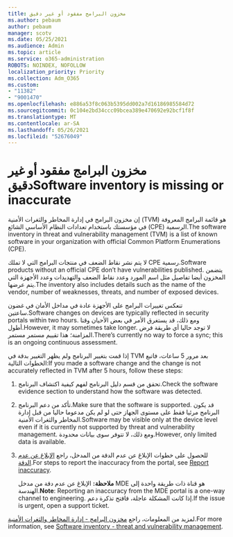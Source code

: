 ```yaml
---
title: مخزون البرامج مفقود أو غير دقيق
ms.author: pebaum
author: pebaum
manager: scotv
ms.date: 05/25/2021
ms.audience: Admin
ms.topic: article
ms.service: o365-administration
ROBOTS: NOINDEX, NOFOLLOW
localization_priority: Priority
ms.collection: Adm_O365
ms.custom:
- "11382"
- "9001470"
ms.openlocfilehash: e886a53f8c063b5395dd002a7d16186985584d72
ms.sourcegitcommit: 0c104e2bd34ccc09bcea389e470692e92bcf1f8f
ms.translationtype: MT
ms.contentlocale: ar-SA
ms.lasthandoff: 05/26/2021
ms.locfileid: "52676049"
---
```

# <a name="software-inventory-is-missing-or-inaccurate"></a><span data-ttu-id="afba1-102">مخزون البرامج مفقود أو غير دقيق</span><span class="sxs-lookup"><span data-stu-id="afba1-102">Software inventory is missing or inaccurate</span></span>

<span data-ttu-id="afba1-103">إن مخزون البرامج في إدارة المخاطر والثغرات الأمنية (TVM) هو قائمة البرامج المعروفة في مؤسستك باستخدام تعدادات النظام الأساسي الشائع (CPE) الرسمية.</span><span class="sxs-lookup"><span data-stu-id="afba1-103">The software inventory in threat and vulnerability management (TVM) is a list of known software in your organization with official Common Platform Enumerations (CPE).</span></span>

<span data-ttu-id="afba1-104">لا يتم نشر نقاط الضعف في منتجات البرامج التي لا تملك CPE رسمية.</span><span class="sxs-lookup"><span data-stu-id="afba1-104">Software products without an official CPE don’t have vulnerabilities published.</span></span> <span data-ttu-id="afba1-105">يتضمن المخزون أيضا تفاصيل مثل اسم المورد وعدد نقاط الضعف والتهديدات وعدد الأجهزة التي يتم عرضها.</span><span class="sxs-lookup"><span data-stu-id="afba1-105">The inventory also includes details such as the name of the vendor, number of weaknesses, threats, and number of exposed devices.</span></span>

<span data-ttu-id="afba1-106">تنعكس تغييرات البرامج على الأجهزة عادة في مداخل الأمان في غضون ساعتين.</span><span class="sxs-lookup"><span data-stu-id="afba1-106">Software changes on devices are typically reflected in security portals within two hours.</span></span> <span data-ttu-id="afba1-107">ومع ذلك، قد يستغرق الأمر في بعض الأحيان وقتا أطول.</span><span class="sxs-lookup"><span data-stu-id="afba1-107">However, it may sometimes take longer.</span></span> <span data-ttu-id="afba1-108">لا توجد حاليا أي طريقة فرض المزامنة؛ هذا تقييم مستمر مستمر.</span><span class="sxs-lookup"><span data-stu-id="afba1-108">There’s currently no way to force a sync; this is an ongoing continuous assessment.</span></span>

<span data-ttu-id="afba1-109">إذا قمت بتغيير البرنامج ولم يظهر التغيير بدقة في TVM بعد مرور 5 ساعات، فاتبع الخطوات التالية:</span><span class="sxs-lookup"><span data-stu-id="afba1-109">If you made a software change and the change is not accurately reflected in TVM after 5 hours, follow these steps:</span></span>

1. <span data-ttu-id="afba1-110">تحقق من قسم دليل البرنامج لفهم كيفية اكتشاف البرنامج.</span><span class="sxs-lookup"><span data-stu-id="afba1-110">Check the software evidence section to understand how the software was detected.</span></span>
1. <span data-ttu-id="afba1-111">تأكد من دعم البرنامج.</span><span class="sxs-lookup"><span data-stu-id="afba1-111">Make sure that the software is supported.</span></span> <span data-ttu-id="afba1-112">قد يكون البرنامج مرئيا فقط على مستوى الجهاز حتى لو لم يكن مدعوما حاليا من قبل إدارة المخاطر والثغرات الأمنية.</span><span class="sxs-lookup"><span data-stu-id="afba1-112">Software may be visible only at the device level even if it is currently not supported by threat and vulnerability management.</span></span> <span data-ttu-id="afba1-113">ومع ذلك، لا تتوفر سوى بيانات محدودة.</span><span class="sxs-lookup"><span data-stu-id="afba1-113">However, only limited data is available.</span></span>
1. <span data-ttu-id="afba1-114">للحصول على خطوات الإبلاغ عن عدم الدقة من المدخل، راجع [الإبلاغ عن عدم الدقة](/microsoft-365/security/defender-endpoint/tvm-software-inventory?view=o365-worldwide#report-inaccuracy).</span><span class="sxs-lookup"><span data-stu-id="afba1-114">For steps to report the inaccuracy from the portal, see [Report inaccuracy](/microsoft-365/security/defender-endpoint/tvm-software-inventory?view=o365-worldwide#report-inaccuracy).</span></span>
   
    <span data-ttu-id="afba1-115">**ملاحظة:** الإبلاغ عن عدم دقة من مدخل MDE هو قناة ذات طريقة واحدة إلى الهندسة.</span><span class="sxs-lookup"><span data-stu-id="afba1-115">**Note**: Reporting an inaccuracy from the MDE portal is a one-way channel to engineering.</span></span> <span data-ttu-id="afba1-116">إذا كانت المشكلة عاجلة، فافتح تذكرة دعم.</span><span class="sxs-lookup"><span data-stu-id="afba1-116">If the issue is urgent, open a support ticket.</span></span>

<span data-ttu-id="afba1-117">لمزيد من المعلومات، راجع [مخزون البرامج - إدارة المخاطر والثغرات الأمنية](/microsoft-365/security/defender-endpoint/tvm-software-inventory).</span><span class="sxs-lookup"><span data-stu-id="afba1-117">For more information, see [Software inventory - threat and vulnerability management](/microsoft-365/security/defender-endpoint/tvm-software-inventory).</span></span>
